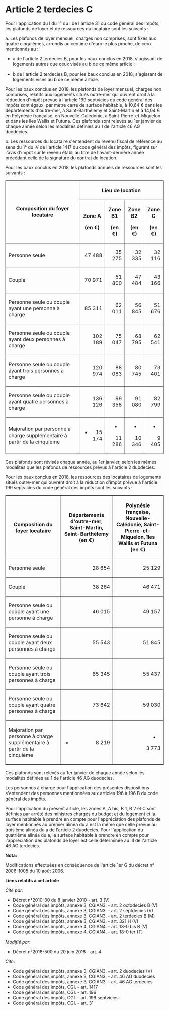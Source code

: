 # Article 2 terdecies C

Pour l'application du l du 1° du I de l'article 31 du code général des impôts, les plafonds de loyer et de ressources du
locataire sont les suivants :

a. Les plafonds de loyer mensuel, charges non comprises, sont fixés aux quatre cinquièmes, arrondis au centime d'euro le plus
proche, de ceux mentionnés au :

- a de l'article 2 terdecies B, pour les baux conclus en 2018, s'agissant de logements autres que ceux visés au b de ce même
article ;

- b de l'article 2 terdecies B, pour les baux conclus en 2018, s'agissant de logements visés au b de ce même article.

Pour les baux conclus en 2018, les plafonds de loyer mensuel, charges non comprises, relatifs aux logements situés outre-mer
qui ouvrent droit à la réduction d'impôt prévue à l'article 199 septvicies du code général des impôts sont égaux, par mètre
carré de surface habitable, à 10,64 € dans les départements d'outre-mer, à Saint-Barthélemy et Saint-Martin et à 14,04 € en
Polynésie française, en Nouvelle-Calédonie, à Saint-Pierre-et-Miquelon et dans les îles Wallis et Futuna. Ces plafonds sont
relevés au 1er janvier de chaque année selon les modalités définies au 1 de l'article 46 AG duodecies.

b. Les ressources du locataire s'entendent du revenu fiscal de référence au sens du 1° du IV de l'article 1417 du code
général des impôts, figurant sur l'avis d'impôt sur le revenu établi au titre de l'avant-dernière année précédant celle de la
signature du contrat de location.

Pour les baux conclus en 2018, les plafonds annuels de ressources sont les suivants :

<table border="1">
  <tbody>
    <tr>
      <th rowspan="2">Composition du foyer locataire</th>
      <th colspan="4">

Lieu de location</th>
    </tr>
    <tr>
      <th>

Zone A

(en €)</th>
      <th>

Zone B1

(en €)</th>
      <th>

Zone B2

(en €)</th>
      <th>

Zone C

(en €)</th>
    </tr>
    <tr>
      <td align="left">

Personne seule</td>
      <td align="right">

47 488</td>
      <td align="right">

35 275</td>
      <td align="right">

32 335</td>
      <td align="right">

32 116</td>
    </tr>
    <tr>
      <td align="left">

Couple</td>
      <td align="right">

70 971</td>
      <td align="right">

51 800</td>
      <td align="right">

47 484</td>
      <td align="right">

43 166</td>
    </tr>
    <tr>
      <td align="left">

Personne seule ou couple ayant une personne à charge</td>
      <td align="right">

85 311</td>
      <td align="right">

62 011</td>
      <td align="right">

56 845</td>
      <td align="right">

51 676</td>
    </tr>
    <tr>
      <td align="left">

Personne seule ou couple ayant deux personnes à charge</td>
      <td align="right">

102 189</td>
      <td align="right">

75 047</td>
      <td align="right">

68 795</td>
      <td align="right">

62 541</td>
    </tr>
    <tr>
      <td align="left">

Personne seule ou couple ayant trois personnes à charge</td>
      <td align="right">

120 974</td>
      <td align="right">

88 083</td>
      <td align="right">

80 745</td>
      <td align="right">

73 401</td>
    </tr>
    <tr>
      <td align="left">

Personne seule ou couple ayant quatre personnes à charge</td>
      <td align="right">

136 126</td>
      <td align="right">

99 358</td>
      <td align="right">

91 080</td>
      <td align="right">

82 799</td>
    </tr>
    <tr>
      <td align="left">

Majoration par personne à charge supplémentaire à partir de la cinquième</td>
      <td align="right">

+ 15 174</td>
      <td align="right">

+ 11 286</td>
      <td align="right">

+ 10 346</td>
      <td align="right">

+ 9 405</td>
    </tr>
  </tbody>
</table>

Ces plafonds sont révisés chaque année, au 1er janvier, selon les mêmes modalités que les plafonds de ressources prévus à
l'article 2 duodecies.

Pour les baux conclus en 2018, les ressources des locataires de logements situés outre-mer qui ouvrent droit à la réduction
d'impôt prévue à l'article 199 septvicies du code général des impôts sont les suivants :

<table border="1">
  <tbody>
    <tr>
      <th>Composition du foyer locataire</th>
      <th>

Départements d'outre-mer, Saint-Martin, Saint-Barthélemy (en €)</th>
      <th>

Polynésie française, Nouvelle-Calédonie, Saint-Pierre-et-Miquelon, îles Wallis et Futuna (en €)</th>
    </tr>
    <tr>
      <td align="left">

Personne seule</td>
      <td align="right">

28 654</td>
      <td align="right">

25 129</td>
    </tr>
    <tr>
      <td align="left">

Couple</td>
      <td align="right">

38 264</td>
      <td align="right">

46 471</td>
    </tr>
    <tr>
      <td align="left">

Personne seule ou couple ayant une personne à charge</td>
      <td align="right">

46 015</td>
      <td align="right">

49 157</td>
    </tr>
    <tr>
      <td align="left">

Personne seule ou couple ayant deux personnes à charge</td>
      <td align="right">

55 543</td>
      <td align="right">

51 845</td>
    </tr>
    <tr>
      <td align="left">

Personne seule ou couple ayant trois personnes à charge</td>
      <td align="right">

65 345</td>
      <td align="right">

55 437</td>
    </tr>
    <tr>
      <td align="left">

Personne seule ou couple ayant quatre personnes à charge</td>
      <td align="right">

73 642</td>
      <td align="right">

59 030</td>
    </tr>
    <tr>
      <td align="left">

Majoration par personne à charge supplémentaire à partir de la cinquième</td>
      <td align="right">

+ 8 219</td>
      <td align="right">

+ 3 773</td>
    </tr>
  </tbody>
</table>

Ces plafonds sont relevés au 1er janvier de chaque année selon les modalités définies au 1 de l'article 46 AG duodecies.

Les personnes à charge pour l'application des présentes dispositions s'entendent des personnes mentionnées aux articles 196 à
196 B du code général des impôts.

Pour l'application du présent article, les zones A, A bis, B 1, B 2 et C sont définies par arrêté des ministres chargés du
budget et du logement et la surface habitable à prendre en compte pour l'appréciation des plafonds de loyer mentionnés au
premier alinéa du a est la même que celle prévue au troisième alinéa du a de l'article 2 duodecies. Pour l'application du
quatrième alinéa du a, la surface habitable à prendre en compte pour l'appréciation des plafonds de loyer est celle
déterminée au III de l'article 46 AG terdecies.

**Nota:**

Modifications effectuées en conséquence de l'article 1er G du décret n° 2006-1005 du 10 août 2006.

**Liens relatifs à cet article**

_Cité par_:

  - Décret n°2010-30 du 8 janvier 2010 - art. 3 (V)
  - Code général des impôts, annexe 3, CGIAN3. - art. 2 octodecies B (V)
  - Code général des impôts, annexe 3, CGIAN3. - art. 2 septdecies (V)
  - Code général des impôts, annexe 3, CGIAN3. - art. 2 terdecies B (M)
  - Code général des impôts, annexe 3, CGIAN3. - art. 321 H (V)
  - Code général des impôts, annexe 4, CGIAN4. - art. 18-0 bis B (V)
  - Code général des impôts, annexe 4, CGIAN4. - art. 18-0 ter (T)

_Modifié par_:

  - Décret n°2018-500 du 20 juin 2018 - art. 4

_Cite_:

  - Code général des impôts, annexe 3, CGIAN3. - art. 2 duodecies (V)
  - Code général des impôts, annexe 3, CGIAN3. - art. 46 AG duodecies
  - Code général des impôts, annexe 3, CGIAN3. - art. 46 AG terdecies
  - Code général des impôts, CGI. - art. 1417
  - Code général des impôts, CGI. - art. 196
  - Code général des impôts, CGI. - art. 199 septvicies
  - Code général des impôts, CGI. - art. 31
